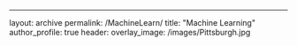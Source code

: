 ---
layout: archive
permalink: /MachineLearn/
title: "Machine Learning"
author_profile: true
header:
  overlay_image: /images/Pittsburgh.jpg
